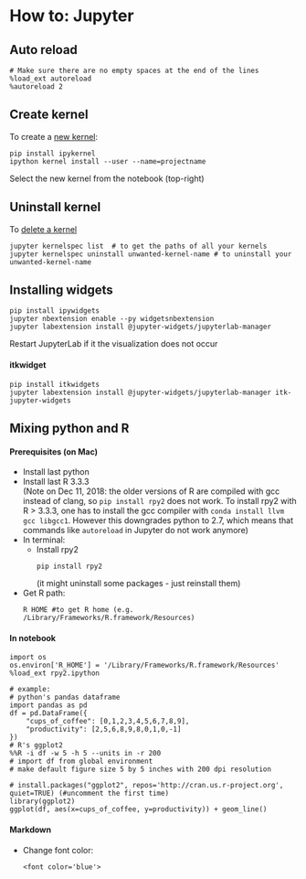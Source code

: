 # How to: Jupyter

## Auto reload  
```
# Make sure there are no empty spaces at the end of the lines 
%load_ext autoreload
%autoreload 2
```

## Create kernel
To create a [new kernel](https://anbasile.github.io/programming/2017/06/25/jupyter-venv/):    
``` 
pip install ipykernel  
ipython kernel install --user --name=projectname  
```  
Select the new kernel from the notebook (top-right)

## Uninstall kernel
To [delete a kernel](https://stackoverflow.com/questions/42635310/remove-kernel-on-jupyter-notebook)    
```
jupyter kernelspec list  # to get the paths of all your kernels  
jupyter kernelspec uninstall unwanted-kernel-name # to uninstall your unwanted-kernel-name  
```

## Installing widgets
```
pip install ipywidgets
jupyter nbextension enable --py widgetsnbextension
jupyter labextension install @jupyter-widgets/jupyterlab-manager  
```
Restart JupyterLab if it the visualization does not occur


#### itkwidget
```
pip install itkwidgets
jupyter labextension install @jupyter-widgets/jupyterlab-manager itk-jupyter-widgets
```

## Mixing python and R 

#### Prerequisites (on Mac)
- Install last python  
- Install last R 3.3.3   
  (Note on Dec 11, 2018: the older versions of R are compiled with gcc instead of clang, so `pip install rpy2` does not work. To install rpy2 with R > 3.3.3, one has to install the gcc compiler with `conda install llvm gcc libgcc1`. However this downgrades python to 2.7, which means that commands like `autoreload` in Jupyter do not work anymore)
- In terminal:
  - Install rpy2
    ```
    pip install rpy2
    ```
    (it might uninstall some packages - just reinstall them)
- Get R path:  
    ```
    R HOME #to get R home (e.g. /Library/Frameworks/R.framework/Resources)
    ```
  
#### In notebook
```
import os
os.environ['R_HOME'] = '/Library/Frameworks/R.framework/Resources'
%load_ext rpy2.ipython

# example:
# python's pandas dataframe
import pandas as pd
df = pd.DataFrame({
    "cups_of_coffee": [0,1,2,3,4,5,6,7,8,9],
    "productivity": [2,5,6,8,9,8,0,1,0,-1]
})
# R's ggplot2
%%R -i df -w 5 -h 5 --units in -r 200
# import df from global environment
# make default figure size 5 by 5 inches with 200 dpi resolution

# install.packages("ggplot2", repos='http://cran.us.r-project.org', quiet=TRUE) (#uncomment the first time)
library(ggplot2)
ggplot(df, aes(x=cups_of_coffee, y=productivity)) + geom_line()
```
 
#### Markdown  
- Change font color:  
  ```
  <font color='blue'>
  ```
